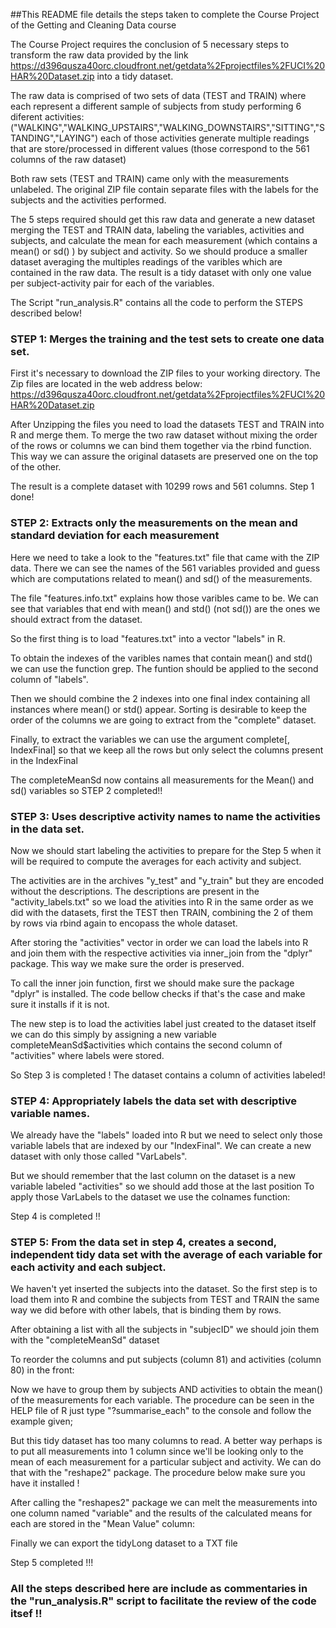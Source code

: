 ##This README file details the steps taken to complete the Course Project of the Getting and Cleaning Data course

The Course Project requires the conclusion of 5 necessary steps to transform the raw data provided by the
link https://d396qusza40orc.cloudfront.net/getdata%2Fprojectfiles%2FUCI%20HAR%20Dataset.zip
into a tidy dataset.

The raw data is comprised of two sets of data (TEST and TRAIN) where each represent a different sample of subjects from study performing 6 diferent activities:
("WALKING","WALKING_UPSTAIRS","WALKING_DOWNSTAIRS","SITTING","STANDING","LAYING")
each of those activities generate multiple readings that are store/processed in different values (those correspond to the 561 columns of the raw dataset)

Both raw sets (TEST and TRAIN) came only with the measurements unlabeled. The original ZIP file contain separate files with the labels for the subjects and the activities performed.

The 5 steps required should get this raw data and generate a new dataset merging the TEST and TRAIN data, labeling the variables, activities and subjects, and calculate the mean for each measurement (which contains a mean() or sd() ) by subject and activity. So we should produce a smaller dataset averaging the multiples readings of the varibles which are contained in the raw data. The result is a tidy dataset with only one value per subject-activity pair for each of the variables.

The Script "run_analysis.R" contains all the code to perform the STEPS described below!

### STEP 1: Merges the training and the test sets to create one data set.

First it's necessary to download the ZIP files to your working directory.
The Zip files are located in the web address below: https://d396qusza40orc.cloudfront.net/getdata%2Fprojectfiles%2FUCI%20HAR%20Dataset.zip

After Unzipping the files you need to load the datasets TEST and TRAIN into R and merge them. 
To merge the two raw dataset without mixing the order of the rows or columns
we can bind them together via the rbind function. This way we can assure the 
original datasets are preserved one on the top of the other.

The result is a complete dataset with 10299 rows and 561 columns. Step 1 done!

### STEP 2: Extracts only the measurements on the mean and standard deviation for each measurement

 Here we need to take a look to the "features.txt" file that came with the ZIP data.
 There we can see the names of the 561 variables provided and guess which are 
 computations related to mean() and sd() of the measurements. 

 The file "features.info.txt" explains how those varibles came to be. We can see
 that variables that end with mean() and std() (not sd()) are the ones we should
 extract from the dataset.
 
 So the first thing is to load "features.txt" into a vector "labels" in R.

To obtain the indexes of the varibles names that contain mean() and std() we can
use the function grep. The funtion should be applied to the second column of "labels".

Then we should combine the 2 indexes into one final index containing all instances
where mean() or std() appear. Sorting is desirable to keep the order of the
columns we are going to extract from the "complete" dataset.

Finally, to extract the variables we can use the argument complete[, IndexFinal]
so that we keep all the rows but only select the columns present in the IndexFinal


The completeMeanSd now contains all measurements for the Mean() and sd() variables
so STEP 2 completed!!

### STEP 3: Uses descriptive activity names to name the activities in the data set.

Now we should start labeling the activities to prepare for the Step 5 when it
will be required to compute the averages for each activity and subject.

The activities are in the archives "y_test" and "y_train" but they are encoded
without the descriptions. The descriptions are present in the "activity_labels.txt"
so we load the ativities into R in the same order as we did with the datasets, first 
the TEST then TRAIN, combining the 2 of them by rows via rbind again to encopass the
whole dataset.

After storing the "activities" vector in order we can load the labels into R and join
them with the respective activities via inner_join from the "dplyr" package. This way
we make sure the order is preserved.

To call the inner join function, first we should make sure the package "dplyr" is
installed. The code bellow checks if that's the case and make sure it installs if
it is not.

The new step is to load the activities label just created to the dataset itself
we can do this simply by assigning a new variable completeMeanSd$activities
which contains the second column of "activities" where labels were stored.

So Step 3 is completed ! The dataset contains a column of activities labeled!

### STEP 4: Appropriately labels the data set with descriptive variable names. 

We already have the "labels" loaded into R but we need to select only those
variable labels that are indexed by our "IndexFinal". We can create a new dataset
with only those called "VarLabels".

But we should remember that the last column on the dataset is a new variable
labeled "activities" so we should add those at the last position
To apply those VarLabels to the dataset we use the colnames function:

Step 4 is completed !!

### STEP 5: From the data set in step 4, creates a second, independent tidy data set with the average of each variable for each activity and each subject.

We haven't yet inserted the subjects into the dataset. So the first step is
to load them into R and combine the subjects from TEST and TRAIN the same way we
did before with other labels, that is binding them by rows.

After obtaining a list with all the subjects in "subjecID" we should join them
with the "completeMeanSd" dataset

To reorder the columns and put subjects (column 81) and activities (column 80) 
in the front:

Now we have to group them by subjects AND activities to obtain the mean() of the
measurements for each variable. The procedure can be seen in the HELP file of R
just type "?summarise_each" to the console and follow the example given;


But this tidy dataset has too many columns to read. A better way perhaps is to
put all measurements into 1 column since we'll be looking only to the mean of
each measurement for a particular subject and activity. We can do that with the
"reshape2" package. The procedure below make sure you have it installed !

After calling the "reshapes2" package we can melt the measurements into one 
column named "variable" and the results of the calculated means for each
are stored in the "Mean Value" column:

Finally we can export the tidyLong dataset to a TXT file

Step 5 completed !!!

### All the steps described here are include as commentaries in the "run_analysis.R" script to facilitate the review of the code itsef !!


